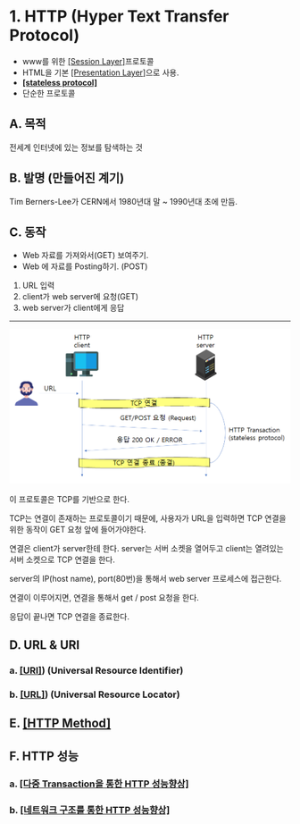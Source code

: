 # 1. HTTP (Hyper Text Transfer Protocol)

- www를 위한 [[Session Layer]](http://github.com/mildsalmon/Study/blob/Network/Network/docs/Session%20Layer.md)프로토콜
- HTML을 기본 [[Presentation Layer]](http://github.com/mildsalmon/Study/blob/Network/Network/docs/Presentation%20Layer.md)으로 사용.
- **[[stateless protocol]](http://github.com/mildsalmon/Study/blob/Network/Network/docs/stateless%20protocol.md)**
- 단순한 프로토콜

## A. 목적

전세계 인터넷에 있는 정보를 탐색하는 것

## B. 발명 (만들어진 계기)

Tim Berners-Lee가 CERN에서 1980년대 말 ~ 1990년대 초에 만듬.

## C. 동작

- Web 자료를 가져와서(GET) 보여주기.
- Web 에 자료를 Posting하기. (POST)

1. URL 입력
2. client가 web server에 요청(GET)
3. web server가 client에게 응답

---

![](/bin/Network_image/network_3_1.png)

이 프로토콜은 TCP를 기반으로 한다.

TCP는 연결이 존재하는 프로토콜이기 때문에, 사용자가 URL을 입력하면 TCP 연결을 위한 동작이 GET 요청 앞에 들어가야한다.

연결은 client가 server한테 한다. server는 서버 소켓을 열어두고 client는 열려있는 서버 소켓으로 TCP 연결을 한다.

server의 IP(host name), port(80번)을 통해서 web server 프로세스에 접근한다.

연결이 이루어지면, 연결을 통해서 get / post 요청을 한다.

응답이 끝나면 TCP 연결을 종료한다.

## D. URL & URI

### a. [[URI]](http://github.com/mildsalmon/Study/blob/Network/Network/docs/URI.md)) (Universal Resource Identifier)

### b. [[URL]](http://github.com/mildsalmon/Study/blob/Network/Network/docs/URL.md)) (Universal Resource Locator)

## E. [[HTTP Method]](http://github.com/mildsalmon/Study/blob/Network/Network/docs/HTTP%20Method.md)

## F. HTTP 성능

### a. [[다중 Transaction을 통한 HTTP 성능향상]](http://github.com/mildsalmon/Study/blob/Network/Network/docs/%EB%8B%A4%EC%A4%91%20Transaction%EC%9D%84%20%ED%86%B5%ED%95%9C%20HTTP%20%EC%84%B1%EB%8A%A5%ED%96%A5%EC%83%81.md)

### b. [[네트워크 구조를 통한 HTTP 성능향상]](http://github.com/mildsalmon/Study/blob/Network/Network/docs/%EB%84%A4%ED%8A%B8%EC%9B%8C%ED%81%AC%20%EA%B5%AC%EC%A1%B0%EB%A5%BC%20%ED%86%B5%ED%95%9C%20HTTP%20%EC%84%B1%EB%8A%A5%ED%96%A5%EC%83%81.md)
